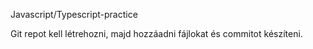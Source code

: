 Javascript/Typescript-practice

Git repot kell létrehozni, majd hozzáadni fájlokat és commitot készíteni.
